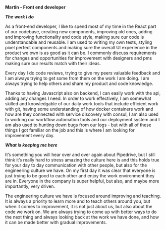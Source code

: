 **Martin - Front end developer**


***The work I do***

As a front-end developer, I like to spend most of my time in the React part of our codebase, creating new components, improving old ones, adding and improving functionality and code style, making sure our code is understandable and reusable. I am used to writing my own tests, styling pixel perfect components and making sure the overall UI experience in the product we own is as good as it can be. I commonly discuss requirements for changes and opportunities for improvement with designers and pms making sure our results match with their ideas.   

Every day I do code reviews, trying to give my peers valuable feedback and I am always trying to get some from them on the work I am doing. I am always trying to help others and share my product and code knowledge.

Thanks to having Javascript also on backend, I can easily work with the api, adding any changes I need. In order to work effectively, I am somewhat skilled and knowledgable of our daily work tools that include efficient work with git, having some understanding of how docker containers work and how are they connected with  service discovery with consul, I am also used to working our workflow automation tools and our deployment system and I am also used to hunting down bugs from our logs - but with all of these things I got familiar on the job and this is where I am looking for improvement every day.  

***What is keeping me here***

It’s something you will hear over and over again about Pipedrive, but I still think it’s really hard to stress amazing the culture here is and this holds true for your day to day communication with other people, but also for the engineering culture we have. On my first day it was clear that everyone is just trying to be good to each other and enjoy the work environment they are in. Everyone in the company is super helpful, but also, and maybe more importantly, very driven. 

The engineering culture we have is focused around improving and teaching. It is always a priority to learn more and to teach others around you, but when it comes to improvement, it is not just about us, but also about the code we work on. We are always trying to come up with better ways to do the next thing and always looking back at the work we have done, and how it can be made better with gradual improvements.  


